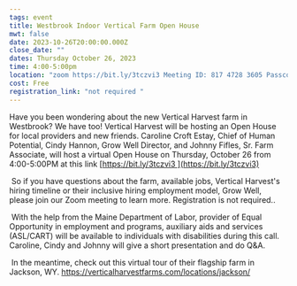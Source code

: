 ```yaml
---
tags: event
title: Westbrook Indoor Vertical Farm Open House
mwt: false
date: 2023-10-26T20:00:00.000Z
close_date: ""
dates: Thursday October 26, 2023
time: 4:00-5:00pm
location: "zoom https://bit.ly/3tczvi3 Meeting ID: 817 4728 3605 Passcode: 724125"
cost: Free
registration_link: "not required "
---
```

[](<https://us02web.zoom.us/j/81747283605?pwd=eW9GbnFFRkdDYkdEWHVVbm1RK2VVUT09  >)Have you been wondering about the new Vertical Harvest farm in Westbrook? We have too! Vertical Harvest will be hosting an Open House for local providers and new friends. Caroline Croft Estay, Chief of Human Potential, Cindy Hannon, Grow Well Director, and Johnny Fifles, Sr. Farm Associate, will host a virtual Open House on Thursday, October 26 from 4:00-5:00PM at this link [https://bit.ly/3tczvi3 ](https://bit.ly/3tczvi3)

 So if you have questions about the farm, available jobs, Vertical Harvest's hiring timeline or their inclusive hiring employment model, Grow Well, please join our Zoom meeting to learn more. Registration is not required.. 

 With the help from the Maine Department of Labor, provider of Equal Opportunity in employment and programs, auxiliary aids and services (ASL/CART) will be available to individuals with disabilities during this call. Caroline, Cindy and Johnny will give a short presentation and do Q&A.

 In the meantime, check out this virtual tour of their flagship farm in Jackson, WY. <https://verticalharvestfarms.com/locations/jackson/>